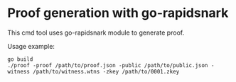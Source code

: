 # Proof generation with go-rapidsnark

This cmd tool uses go-rapidsnark module to generate proof.

Usage example:
```shell
go build
./proof -proof /path/to/proof.json -public /path/to/public.json -witness /path/to/witness.wtns -zkey /path/to/0001.zkey
```
